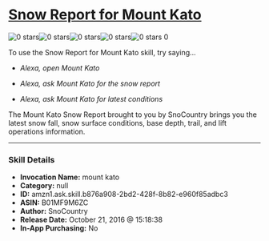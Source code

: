 # [Snow Report for Mount Kato](http://alexa.amazon.com/#skills/amzn1.ask.skill.b876a908-2bd2-428f-8b82-e960f85adbc3)
![0 stars](../../images/ic_star_border_black_18dp_1x.png)![0 stars](../../images/ic_star_border_black_18dp_1x.png)![0 stars](../../images/ic_star_border_black_18dp_1x.png)![0 stars](../../images/ic_star_border_black_18dp_1x.png)![0 stars](../../images/ic_star_border_black_18dp_1x.png) 0

To use the Snow Report for Mount Kato skill, try saying...

* *Alexa, open Mount Kato*

* *Alexa, ask Mount Kato for the snow report*

* *Alexa, ask Mount Kato for latest conditions*

The Mount Kato Snow Report brought to you by SnoCountry brings you the latest snow fall, snow surface conditions,  base depth, trail, and lift operations information.

***

### Skill Details

* **Invocation Name:** mount kato
* **Category:** null
* **ID:** amzn1.ask.skill.b876a908-2bd2-428f-8b82-e960f85adbc3
* **ASIN:** B01MF9M6ZC
* **Author:** SnoCountry
* **Release Date:** October 21, 2016 @ 15:18:38
* **In-App Purchasing:** No
